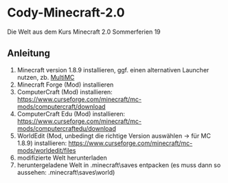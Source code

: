 # Cody-Minecraft-2.0
Die Welt aus dem Kurs Minecraft 2.0 Sommerferien 19

## Anleitung
1. Minecraft version 1.8.9 installieren, ggf. einen alternativen Launcher nutzen, zb. [MultiMC](https://multimc.org/ "MultiMC")
2. Minecraft Forge (Mod) installieren
3. ComputerCraft (Mod) installieren: https://www.curseforge.com/minecraft/mc-mods/computercraft/download
4. ComputerCraft Edu (Mod) installieren: https://www.curseforge.com/minecraft/mc-mods/computercraftedu/download
5. WorldEdit (Mod, unbedingt die richtige Version auswählen -> für MC 1.8.9) installieren: https://www.curseforge.com/minecraft/mc-mods/worldedit/files
6. modifizierte Welt herunterladen
7. heruntergeladene Welt in .minecraft\saves entpacken (es muss dann so aussehen: .minecraft\saves\world)
